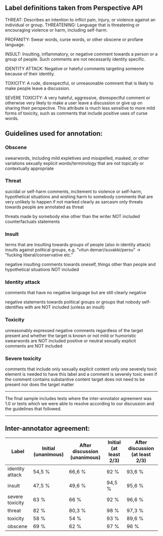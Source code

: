 ## Label definitions taken from Perspective API

THREAT: Describes an intention to inflict pain, injury, or violence against an individual or group.
THREATENING: Language that is threatening or encouraging violence or harm, including self-harm.

PROFANITY: Swear words, curse words, or other obscene or profane language.

INSULT: Insulting, inflammatory, or negative comment towards a person or a group of people. Such comments are not necessarily identity specific.

IDENTITY ATTACK: Negative or hateful comments targeting someone because of their identity.

TOXICITY: A rude, disrespectful, or unreasonable comment that is likely to make people leave a discussion.

SEVERE TOXICITY: A very hateful, aggressive, disrespectful comment or otherwise very likely to make a user leave a discussion or give up on sharing their perspective. This attribute is much less sensitive to more mild forms of toxicity, such as comments that include positive uses of curse words.

## Guidelines used for annotation:

### Obscene

swearwords, including mild expletives and misspelled, masked, or other variations
sexually explicit words/terminology that are not topically or contextually appropriate

### Threat

suicidal or self-harm comments, incitement to violence or self-harm, hypothetical situations and wishing harm to somebody
comments that are very unlikely to happen if not marked clearly as sarcasm
only threats towards people are annotated as threat

threats made by somebody else other than the writer NOT included
counterfactuals statements <!--- as in "if I was there I would have..." --->


### Insult

terms that are insulting towards groups of people (also in identity attack) 
insults against political groups, e.g. "vitun demari/suvakki/persu" -> "fucking liberal/conservative etc." <!--- I made this decision here.. --->

negative insulting comments towards oneself, things other than people and hypothetical situations NOT included

<!--- PROBLEM: use of racist or rapist if true, target not clear --->

### Identity attack

comments that have no negative language but are still clearly negative

negative statements towards political groups or groups that nobody self-identifies with are NOT included (unless an insult)

### Toxicity

unreasonably expressed negative comments regardless of the target present and whether the target is known or not
mild or humoristic swearwords are NOT included
positive or neutral sexually explicit comments are NOT included

### Severe toxicity

comments that include only sexually explicit content
only one severely toxic element is needed to have this label and a comment is severely toxic even if the comment contains substantive content
target does not need to be present nor does the target matter


---

The final sample includes texts where the inter-annotator agreement was 1.0 or texts which we were able to resolve according to our discussion and the guidelines that followed.

---

## Inter-annotator agreement:

| Label | Initial (unanimous) | After discussion (unanimous) | Initial (at least 2/3) | After discussion (at least 2/3) |
|------ | ------------------- | ---------------------------- | ---------------------- | ------------------------------- |
| identity attack | 54,5 %  | 66,6 %  | 92 %  |  93,6 % |
| insult | 47,5 %   |  49,6 % |  94,5 % | 95,6 %  |
| severe toxicity | 63 %   | 66 %  |  92 % |   96,6 %   |
| threat |  82 %   | 80,3 %   |  98 % |  97,3 %   |
| toxicity | 58 %   | 54 %   |  93 %  |  89,6 %  |
| obscene | 69 %   | 62 %  |  97 %  | 96 % |



<!---
### Initial agreement

200 comments:

identity attack

     16 0.3333333333333333
     75 0.6666666666666666
    109 1.0

    unanimous: 54,5 %
    atleast 2/3: 92 %


insult
    
    11 0.3333333333333333
     94 0.6666666666666666
     95 1.0

    unanimous: 47,5 %
    atleast 2/3: 94,5 %


severe toxicity

     16 0.3333333333333333
     58 0.6666666666666666
    126 1.0

    unanimous: 63 %
    atleast 2/3: 92 %


threat

    4 0.3333333333333333
     32 0.6666666666666666
    164 1.0


    unanimous: 82 %
    atleast 2/3: 98 %

toxicity

    14 0.3333333333333333
     70 0.6666666666666666
    116 1.0

    unanimous: 58 %
    atleast 2/3: 93 %


100 comments:

obscene

    3 0.3333333333333333
     28 0.6666666666666666
     69 1.0

    unanimous: 69 %
    atleast 2/3: 97 %


### Agreement after discussion

300 comments:

identity attack

    19 0.3333333333333333
     81 0.6666666666666666
    200 1.0

    unanimous: 66,6 %
    atleast 2/3: 93,6 %

insult

     13 0.3333333333333333
    138 0.6666666666666666
    149 1.0
    
    unanimous: 49,6 %
    atleast 2/3: 95,6 %

severe toxicity

    10 0.3333333333333333
     91 0.6666666666666666
    199 1.0
 
    unanimous: 66 %
    atleast 2/3: 96,6 %

threat

      8 0.3333333333333333
     51 0.6666666666666666
    241 1.0

    unanimous: 80,3 %
    atleast 2/3: 97,3 %

toxicity

     31 0.3333333333333333
    107 0.6666666666666666
    162 1.0

    unanimous: 54 %
    atleast 2/3: 89,6 %

400 comments:

obscene

     16 0.3333333333333333
    135 0.6666666666666666
    249 1.0
    
    unanimous: 62 %
    atleast 2/3: 96 %

--->